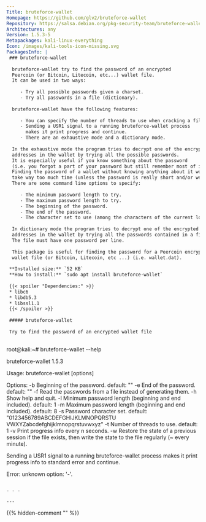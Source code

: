 ```yaml
---
Title: bruteforce-wallet
Homepage: https://github.com/glv2/bruteforce-wallet
Repository: https://salsa.debian.org/pkg-security-team/bruteforce-wallet
Architectures: any
Version: 1.5.3-5
Metapackages: kali-linux-everything 
Icon: /images/kali-tools-icon-missing.svg
PackagesInfo: |
 ### bruteforce-wallet
 
  bruteforce-wallet try to find the password of an encrypted
  Peercoin (or Bitcoin, Litecoin, etc...) wallet file.
  It can be used in two ways:
   
     - Try all possible passwords given a charset.
     - Try all passwords in a file (dictionary).
   
  bruteforce-wallet have the following features:
   
     - You can specify the number of threads to use when cracking a file.
     - Sending a USR1 signal to a running bruteforce-wallet process
       makes it print progress and continue.
     - There are an exhaustive mode and a dictionary mode.
   
  In the exhaustive mode the program tries to decrypt one of the encrypted
  addresses in the wallet by trying all the possible passwords.
  It is especially useful if you know something about the password
  (i.e. you forgot a part of your password but still remember most of it).
  Finding the password of a wallet without knowing anything about it would
  take way too much time (unless the password is really short and/or weak).
  There are some command line options to specify:
   
     - The minimum password length to try.
     - The maximum password length to try.
     - The beginning of the password.
     - The end of the password.
     - The character set to use (among the characters of the current locale).
   
  In dictionary mode the program tries to decrypt one of the encrypted
  addresses in the wallet by trying all the passwords contained in a file.
  The file must have one password per line.
   
  This package is useful for finding the password for a Peercoin encrypted
  wallet file (or Bitcoin, Litecoin, etc ...) (i.e. wallet.dat).
 
 **Installed size:** `52 KB`  
 **How to install:** `sudo apt install bruteforce-wallet`  
 
 {{< spoiler "Dependencies:" >}}
 * libc6 
 * libdb5.3
 * libssl1.1 
 {{< /spoiler >}}
 
 ##### bruteforce-wallet
 
 Try to find the password of an encrypted wallet file
 
 ```
 root@kali:~# bruteforce-wallet --help
 
 bruteforce-wallet 1.5.3
 
 Usage: bruteforce-wallet [options] <wallet file>
 
 Options:
   -b <string>  Beginning of the password.
                  default: ""
   -e <string>  End of the password.
                  default: ""
   -f <file>    Read the passwords from a file instead of generating them.
   -h           Show help and quit.
   -l <length>  Minimum password length (beginning and end included).
                  default: 1
   -m <length>  Maximum password length (beginning and end included).
                  default: 8
   -s <string>  Password character set.
                  default: "0123456789ABCDEFGHIJKLMNOPQRSTU
                            VWXYZabcdefghijklmnopqrstuvwxyz"
   -t <n>       Number of threads to use.
                  default: 1
   -v <n>       Print progress info every n seconds.
   -w <file>    Restore the state of a previous session if the file exists,
                then write the state to the file regularly (~ every minute).
 
 Sending a USR1 signal to a running bruteforce-wallet process
 makes it print progress info to standard error and continue.
 
 Error: unknown option: '-'.
 
 ```
 
 - - -
 
---
```

{{% hidden-comment "<!--Do not edit anything above this line-->" %}}
